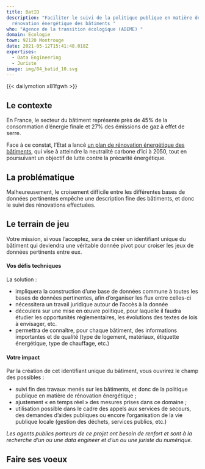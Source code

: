 ```yaml
---
title: BatID
description: "Faciliter le suivi de la politique publique en matière de
  rénovation énergétique des bâtiments "
who: "Agence de la transition écologique (ADEME) "
domain: Ecologie
town: 92120 Montrouge
date: 2021-05-12T15:41:48.018Z
expertises:
  - Data Engineering
  - Juriste
image: img/04_batid_10.svg
---
```

{{< dailymotion x81fgwh >}}

## Le contexte

En France, le secteur du bâtiment représente près de 45% de la consommation d’énergie finale et 27% des émissions de gaz à effet de serre.

Face à ce constat, l’Etat a lancé [un plan de rénovation énergétique des bâtiments](https://www.ecologie.gouv.fr/plan-renovation-energetique-des-batiments), qui vise à atteindre la neutralité carbone d’ici à 2050, tout en poursuivant un objectif de lutte contre la précarité énergétique. 

## La problématique

Malheureusement, le croisement difficile entre les différentes bases de données pertinentes empêche une description fine des bâtiments, et donc le suivi des rénovations effectuées. 

## Le terrain de jeu

Votre mission, si vous l’acceptez, sera de créer un identifiant unique du bâtiment qui deviendra une véritable donnée pivot pour croiser les jeux de données pertinents entre eux. 

#### Vos défis techniques

La solution : 

* impliquera la construction d’une base de données commune à toutes les bases de données pertinentes, afin d’organiser les flux entre celles-ci
* nécessitera un travail juridique autour de l’accès à la donnée
* découlera sur une mise en œuvre politique, pour laquelle il faudra étudier les opportunités réglementaires, les évolutions des textes de lois à envisager, etc. 
* permettra de connaître, pour chaque bâtiment, des informations importantes et de qualité (type de logement, matériaux, étiquette énergétique, type de chauffage, etc.)

#### Votre impact 

Par la création de cet identifiant unique du bâtiment, vous ouvrirez le champ des possibles : 

* suivi fin des travaux menés sur les bâtiments, et donc de la politique publique en matière de rénovation énergétique ;
* ajustement « en temps réel » des mesures prises dans ce domaine ; 
* utilisation possible dans le cadre des appels aux services de secours, des demandes d’aides publiques ou encore l’organisation de la vie publique locale (gestion des déchets, services publics, etc.) 

*Les agents publics porteurs de ce projet ont besoin de renfort et sont à la recherche d’un ou une data engineer et d’un ou une juriste du numérique.*

## Faire ses voeux
